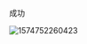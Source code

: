 





成功

![1574752260423](C:\Users\Administrator\AppData\Roaming\Typora\typora-user-images\1574752260423.png)













